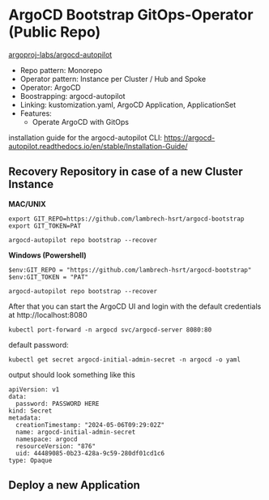 # ArgoCD Bootstrap GitOps-Operator (Public Repo)

[argoproj-labs/argocd-autopilot](https://github.com/argoproj-labs/argocd-autopilot)

- Repo pattern: Monorepo
- Operator pattern: Instance per Cluster / Hub and Spoke
- Operator: ArgoCD
- Boostrapping: argocd-autopilot
- Linking: kustomization.yaml, ArgoCD Application, ApplicationSet
- Features:
    - Operate ArgoCD with GitOps

installation guide for the argocd-autopilot CLI: https://argocd-autopilot.readthedocs.io/en/stable/Installation-Guide/

## Recovery Repository in case of a new Cluster Instance

**MAC/UNIX**
```shell
export GIT_REPO=https://github.com/lambrech-hsrt/argocd-bootstrap
export GIT_TOKEN=PAT

argocd-autopilot repo bootstrap --recover
```

**Windows (Powershell)**
```shell
$env:GIT_REPO = "https://github.com/lambrech-hsrt/argocd-bootstrap"
$env:GIT_TOKEN = "PAT"

argocd-autopilot repo bootstrap --recover
```

After that you can start the ArgoCD UI and login with the default credentials at http://localhost:8080
```shell
kubectl port-forward -n argocd svc/argocd-server 8080:80
```

default password:
```shell
kubectl get secret argocd-initial-admin-secret -n argocd -o yaml
```

output should look something like this
```
apiVersion: v1
data:
  password: PASSWORD HERE
kind: Secret
metadata:
  creationTimestamp: "2024-05-06T09:29:02Z"
  name: argocd-initial-admin-secret
  namespace: argocd
  resourceVersion: "876"
  uid: 44489085-0b23-428a-9c59-280df01cd1c6
type: Opaque
```

## Deploy a new Application


